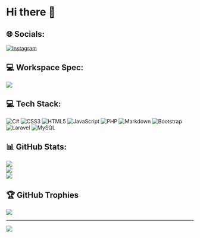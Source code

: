 # Hi there 👋

## 🌐 Socials:
[![Instagram](https://img.shields.io/badge/Instagram-%23E4405F.svg?logo=Instagram&logoColor=white)](https://www.instagram.com/alex.gandler/)

## 💻 Workspace Spec:
![](https://img.shields.io/badge/Apple-MacBook_Pro_2020-333333?style=for-the-badge&logo=apple&logoColor=white)

## 💻 Tech Stack:
![C#](https://img.shields.io/badge/c%23-%23239120.svg?style=flat&logo=c-sharp&logoColor=white) ![CSS3](https://img.shields.io/badge/css3-%231572B6.svg?style=flat&logo=css3&logoColor=white) ![HTML5](https://img.shields.io/badge/html5-%23E34F26.svg?style=flat&logo=html5&logoColor=white) ![JavaScript](https://img.shields.io/badge/javascript-%23323330.svg?style=flat&logo=javascript&logoColor=%23F7DF1E) ![PHP](https://img.shields.io/badge/php-%23777BB4.svg?style=flat&logo=php&logoColor=white) ![Markdown](https://img.shields.io/badge/markdown-%23000000.svg?style=flat&logo=markdown&logoColor=white) ![Bootstrap](https://img.shields.io/badge/bootstrap-%23563D7C.svg?style=flat&logo=bootstrap&logoColor=white) ![Laravel](https://img.shields.io/badge/laravel-%23FF2D20.svg?style=flat&logo=laravel&logoColor=white)  ![MySQL](https://img.shields.io/badge/mysql-%2300f.svg?style=flat&logo=mysql&logoColor=white)
## 📊 GitHub Stats:
![](https://github-readme-stats.vercel.app/api?username=agandler&theme=dark&hide_border=false&include_all_commits=true&count_private=true)<br/>
![](https://github-readme-streak-stats.herokuapp.com/?user=agandler&theme=dark&hide_border=false)<br/>
![](https://github-readme-stats.vercel.app/api/top-langs/?username=agandler&theme=dark&hide_border=false&include_all_commits=true&count_private=true&layout=compact)


## 🏆 GitHub Trophies
![](https://github-profile-trophy.vercel.app/?username=agandler&theme=radical&no-frame=false&no-bg=true&margin-w=4)

---
[![](https://visitcount.itsvg.in/api?id=agandler&label=Profile%20Views&color=3&icon=0&pretty=true)](https://visitcount.itsvg.in)

